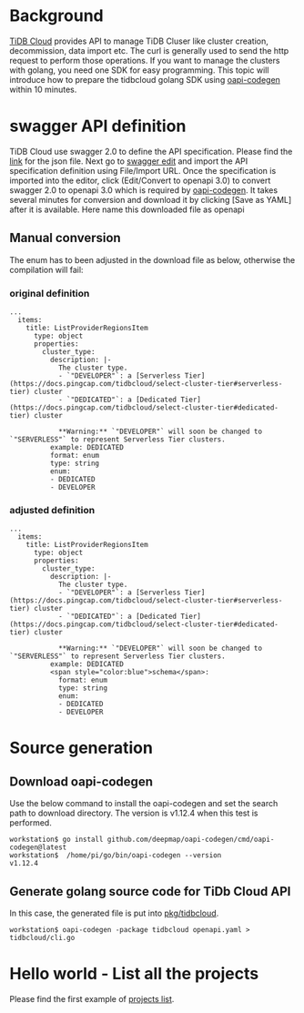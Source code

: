 # Background
[TiDB Cloud](https://www.pingcap.com/tidb-cloud/) provides API to manage TiDB Cluser like cluster creation, decommission, data import etc. The curl is generally used to send the http request to perform those operations. If you want to manage the clusters with golang, you need one SDK for easy programming.
This topic will introduce how to prepare the tidbcloud golang SDK using [oapi-codegen](https://github.com/deepmap/oapi-codegen) within 10 minutes.

# swagger API definition
TiDB Cloud use swagger 2.0 to define the API specification. Please find the [link](https://download.pingcap.org/tidbcloud-oas.json) for the json file. Next go to [swagger edit](https://editor.swagger.io/#/) and import the API specification definition using File/Import URL. Once the specification is imported into the editor, click (Edit/Convert to openapi 3.0) to convert swagger 2.0 to openapi 3.0 which is required by [oapi-codegen](https://github.com/deepmap/oapi-codegen). It takes several minutes for conversion and download it by clicking [Save as YAML] after it is available. Here name this downloaded file as openapi

## Manual conversion
The enum has to been adjusted in the download file as below, otherwise the compilation will fail:
### original definition
```
... 
  items:
    title: ListProviderRegionsItem
      type: object
      properties:
        cluster_type:
          description: |-
            The cluster type.
            - `"DEVELOPER"`: a [Serverless Tier](https://docs.pingcap.com/tidbcloud/select-cluster-tier#serverless-tier) cluster
            - `"DEDICATED"`: a [Dedicated Tier](https://docs.pingcap.com/tidbcloud/select-cluster-tier#dedicated-tier) cluster

            **Warning:** `"DEVELOPER"` will soon be changed to `"SERVERLESS"` to represent Serverless Tier clusters.
          example: DEDICATED
          format: enum
          type: string
          enum:
          - DEDICATED
          - DEVELOPER
```
### adjusted definition
```
... 
  items:
    title: ListProviderRegionsItem
      type: object
      properties:
        cluster_type:
          description: |-
            The cluster type.
            - `"DEVELOPER"`: a [Serverless Tier](https://docs.pingcap.com/tidbcloud/select-cluster-tier#serverless-tier) cluster
            - `"DEDICATED"`: a [Dedicated Tier](https://docs.pingcap.com/tidbcloud/select-cluster-tier#dedicated-tier) cluster

            **Warning:** `"DEVELOPER"` will soon be changed to `"SERVERLESS"` to represent Serverless Tier clusters.
          example: DEDICATED
          <span style="color:blue">schema</span>:
            format: enum
            type: string
            enum:
            - DEDICATED
            - DEVELOPER
```

# Source generation
## Download oapi-codegen
Use the below command to install the oapi-codegen and set the search path to download directory. The version is v1.12.4 when this test is performed.
```
workstation$ go install github.com/deepmap/oapi-codegen/cmd/oapi-codegen@latest
workstation$  /home/pi/go/bin/oapi-codegen --version
v1.12.4
```
## Generate golang source code for TiDb Cloud API
In this case, the generated file is put into [pkg/tidbcloud](https://github.com/luyomo/tidbcloud-sdk-go-v1/tree/master/pkg/tidbcloud).
```
workstation$ oapi-codegen -package tidbcloud openapi.yaml > tidbcloud/cli.go
```

# Hello world - List all the projects
Please find the first example of [projects list](https://github.com/luyomo/tidbcloud-sdk-go-v1/tree/master/examples/ListProjects).
